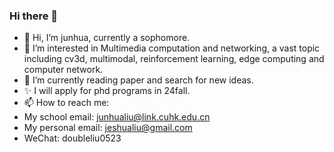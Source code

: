 ### Hi there 👋

<!--
**JunhuaLiu0/junhualiu0** is a ✨ _special_ ✨ repository because its `README.md` (this file) appears on your GitHub profile.

Here are some ideas to get you started:

- 🔭 I’m currently working on ...
- 🌱 I’m currently learning ...
- 👯 I’m looking to collaborate on ...
- 🤔 I’m looking for help with ...
- 💬 Ask me about ...
- 📫 How to reach me: ...
- 😄 Pronouns: ...
- ⚡ Fun fact: ...
-->

- 👋 Hi, I’m junhua, currently a sophomore. 
- 👀 I’m interested in Multimedia computation and networking, a vast topic including cv3d, multimodal, reinforcement learning, edge computing and computer network.
- 🌱 I’m currently reading paper and search for new ideas.
- ✨ I will apply for phd programs in 24fall.
- 📫 How to reach me: 
- My school email: junhualiu@link.cuhk.edu.cn
- My personal email: jeshualiu@gmail.com
- WeChat: doubleliu0523
